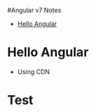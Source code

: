 #Angular v7 Notes
<!-- TOC -->
- [Hello Angular](#hello-angular)
<!-- /TOC -->
# Hello Angular
- Using CDN
# Test

